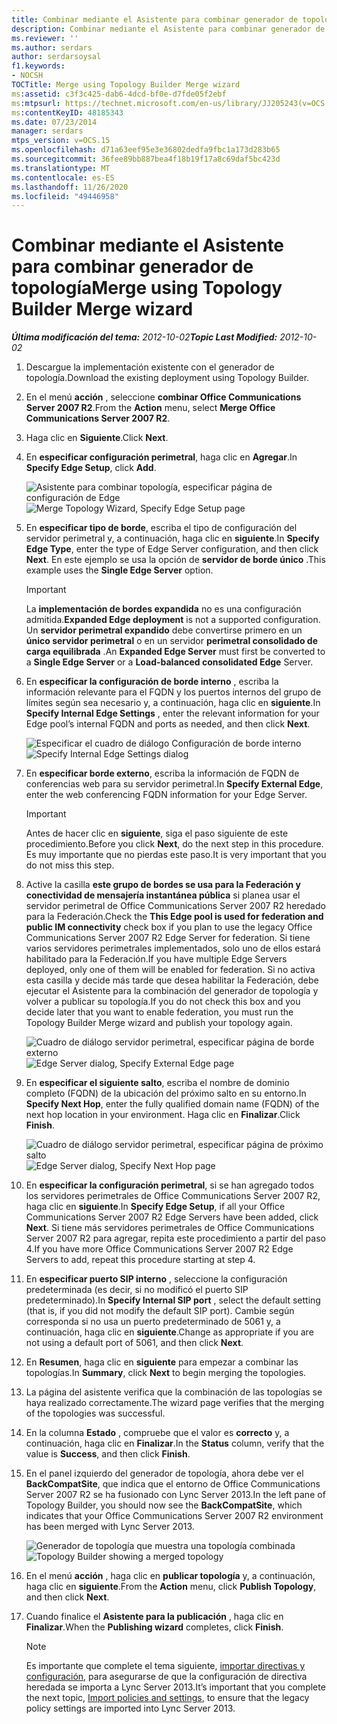 ```yaml
---
title: Combinar mediante el Asistente para combinar generador de topología
description: Combinar mediante el Asistente para combinar generador de topología.
ms.reviewer: ''
ms.author: serdars
author: serdarsoysal
f1.keywords:
- NOCSH
TOCTitle: Merge using Topology Builder Merge wizard
ms:assetid: c3f3c425-dab6-4dcd-bf0e-d7fde05f2ebf
ms:mtpsurl: https://technet.microsoft.com/en-us/library/JJ205243(v=OCS.15)
ms:contentKeyID: 48185343
ms.date: 07/23/2014
manager: serdars
mtps_version: v=OCS.15
ms.openlocfilehash: d71a63eef95e3e36802dedfa9fbc1a173d283b65
ms.sourcegitcommit: 36fee89bb887bea4f18b19f17a8c69daf5bc423d
ms.translationtype: MT
ms.contentlocale: es-ES
ms.lasthandoff: 11/26/2020
ms.locfileid: "49446958"
---
```

# <a name="merge-using-topology-builder-merge-wizard"></a><span data-ttu-id="a6185-103">Combinar mediante el Asistente para combinar generador de topología</span><span class="sxs-lookup"><span data-stu-id="a6185-103">Merge using Topology Builder Merge wizard</span></span>

<div data-xmlns="http://www.w3.org/1999/xhtml">

<div class="topic" data-xmlns="http://www.w3.org/1999/xhtml" data-msxsl="urn:schemas-microsoft-com:xslt" data-cs="https://msdn.microsoft.com/">

<div data-asp="https://msdn2.microsoft.com/asp">



</div>

<div id="mainSection">

<div id="mainBody"><span data-ttu-id="a6185-104">

<span> </span></span><span class="sxs-lookup"><span data-stu-id="a6185-104">

<span> </span></span></span>

<span data-ttu-id="a6185-105">_**Última modificación del tema:** 2012-10-02_</span><span class="sxs-lookup"><span data-stu-id="a6185-105">_**Topic Last Modified:** 2012-10-02_</span></span>

1.  <span data-ttu-id="a6185-106">Descargue la implementación existente con el generador de topología.</span><span class="sxs-lookup"><span data-stu-id="a6185-106">Download the existing deployment using Topology Builder.</span></span>

2.  <span data-ttu-id="a6185-107">En el menú **acción** , seleccione **combinar Office Communications Server 2007 R2**.</span><span class="sxs-lookup"><span data-stu-id="a6185-107">From the **Action** menu, select **Merge Office Communications Server 2007 R2**.</span></span>

3.  <span data-ttu-id="a6185-108">Haga clic en **Siguiente**.</span><span class="sxs-lookup"><span data-stu-id="a6185-108">Click **Next**.</span></span>

4.  <span data-ttu-id="a6185-109">En **especificar configuración perimetral**, haga clic en **Agregar**.</span><span class="sxs-lookup"><span data-stu-id="a6185-109">In **Specify Edge Setup**, click **Add**.</span></span>
    
    <span data-ttu-id="a6185-110">![Asistente para combinar topología, especificar página de configuración de Edge](images/JJ205243.cdca609d-d4d5-47d9-9ff8-8b1daa4106e1(OCS.15).jpg "Asistente para combinar topología, especificar página de configuración de Edge")</span><span class="sxs-lookup"><span data-stu-id="a6185-110">![Merge Topology Wizard, Specify Edge Setup page](images/JJ205243.cdca609d-d4d5-47d9-9ff8-8b1daa4106e1(OCS.15).jpg "Merge Topology Wizard, Specify Edge Setup page")</span></span>  

5.  <span data-ttu-id="a6185-111">En **especificar tipo de borde**, escriba el tipo de configuración del servidor perimetral y, a continuación, haga clic en **siguiente**.</span><span class="sxs-lookup"><span data-stu-id="a6185-111">In **Specify Edge Type**, enter the type of Edge Server configuration, and then click **Next**.</span></span> <span data-ttu-id="a6185-112">En este ejemplo se usa la opción de **servidor de borde único** .</span><span class="sxs-lookup"><span data-stu-id="a6185-112">This example uses the **Single Edge Server** option.</span></span>
    
    <div>
    

    > [!IMPORTANT]  
    > <span data-ttu-id="a6185-113">La <STRONG>implementación de bordes expandida</STRONG> no es una configuración admitida.</span><span class="sxs-lookup"><span data-stu-id="a6185-113"><STRONG>Expanded Edge deployment</STRONG> is not a supported configuration.</span></span> <span data-ttu-id="a6185-114">Un <STRONG>servidor perimetral expandido</STRONG> debe convertirse primero en un <STRONG>único servidor perimetral</STRONG> o en un servidor <STRONG>perimetral consolidado de carga equilibrada</STRONG> .</span><span class="sxs-lookup"><span data-stu-id="a6185-114">An <STRONG>Expanded Edge Server</STRONG> must first be converted to a <STRONG>Single Edge Server</STRONG> or a <STRONG>Load-balanced consolidated Edge</STRONG> Server.</span></span>

    
    </div>

6.  <span data-ttu-id="a6185-115">En **especificar la configuración de borde interno** , escriba la información relevante para el FQDN y los puertos internos del grupo de límites según sea necesario y, a continuación, haga clic en **siguiente**.</span><span class="sxs-lookup"><span data-stu-id="a6185-115">In **Specify Internal Edge Settings** , enter the relevant information for your Edge pool’s internal FQDN and ports as needed, and then click **Next**.</span></span>
    
    <span data-ttu-id="a6185-116">![Especificar el cuadro de diálogo Configuración de borde interno](images/JJ205243.dd664761-839c-4ac8-bd1a-5525589dfbb0(OCS.15).jpg "Especificar el cuadro de diálogo Configuración de borde interno")</span><span class="sxs-lookup"><span data-stu-id="a6185-116">![Specify Internal Edge Settings dialog](images/JJ205243.dd664761-839c-4ac8-bd1a-5525589dfbb0(OCS.15).jpg "Specify Internal Edge Settings dialog")</span></span>  

7.  <span data-ttu-id="a6185-117">En **especificar borde externo**, escriba la información de FQDN de conferencias web para su servidor perimetral.</span><span class="sxs-lookup"><span data-stu-id="a6185-117">In **Specify External Edge**, enter the web conferencing FQDN information for your Edge Server.</span></span>
    
    <div>
    

    > [!IMPORTANT]  
    > <span data-ttu-id="a6185-118">Antes de hacer clic en <STRONG>siguiente</STRONG>, siga el paso siguiente de este procedimiento.</span><span class="sxs-lookup"><span data-stu-id="a6185-118">Before you click <STRONG>Next</STRONG>, do the next step in this procedure.</span></span> <span data-ttu-id="a6185-119">Es muy importante que no pierdas este paso.</span><span class="sxs-lookup"><span data-stu-id="a6185-119">It is very important that you do not miss this step.</span></span>

    
    </div>

8.  <span data-ttu-id="a6185-120">Active la casilla **este grupo de bordes se usa para la Federación y conectividad de mensajería instantánea pública** si planea usar el servidor perimetral de Office Communications Server 2007 R2 heredado para la Federación.</span><span class="sxs-lookup"><span data-stu-id="a6185-120">Check the **This Edge pool is used for federation and public IM connectivity** check box if you plan to use the legacy Office Communications Server 2007 R2 Edge Server for federation.</span></span> <span data-ttu-id="a6185-121">Si tiene varios servidores perimetrales implementados, solo uno de ellos estará habilitado para la Federación.</span><span class="sxs-lookup"><span data-stu-id="a6185-121">If you have multiple Edge Servers deployed, only one of them will be enabled for federation.</span></span> <span data-ttu-id="a6185-122">Si no activa esta casilla y decide más tarde que desea habilitar la Federación, debe ejecutar el Asistente para la combinación del generador de topología y volver a publicar su topología.</span><span class="sxs-lookup"><span data-stu-id="a6185-122">If you do not check this box and you decide later that you want to enable federation, you must run the Topology Builder Merge wizard and publish your topology again.</span></span>
    
    <span data-ttu-id="a6185-123">![Cuadro de diálogo servidor perimetral, especificar página de borde externo](images/JJ205243.32e97ce5-92f0-477e-8125-5d2ece237b13(OCS.15).jpg "Cuadro de diálogo servidor perimetral, especificar página de borde externo")</span><span class="sxs-lookup"><span data-stu-id="a6185-123">![Edge Server dialog, Specify External Edge page](images/JJ205243.32e97ce5-92f0-477e-8125-5d2ece237b13(OCS.15).jpg "Edge Server dialog, Specify External Edge page")</span></span>  

9.  <span data-ttu-id="a6185-124">En **especificar el siguiente salto**, escriba el nombre de dominio completo (FQDN) de la ubicación del próximo salto en su entorno.</span><span class="sxs-lookup"><span data-stu-id="a6185-124">In **Specify Next Hop**, enter the fully qualified domain name (FQDN) of the next hop location in your environment.</span></span> <span data-ttu-id="a6185-125">Haga clic en **Finalizar**.</span><span class="sxs-lookup"><span data-stu-id="a6185-125">Click **Finish**.</span></span>
    
    <span data-ttu-id="a6185-126">![Cuadro de diálogo servidor perimetral, especificar página de próximo salto](images/JJ205243.e734ee0d-f91c-4f3f-8ae6-248ecabcf678(OCS.15).jpg "Cuadro de diálogo servidor perimetral, especificar página de próximo salto")</span><span class="sxs-lookup"><span data-stu-id="a6185-126">![Edge Server dialog, Specify Next Hop page](images/JJ205243.e734ee0d-f91c-4f3f-8ae6-248ecabcf678(OCS.15).jpg "Edge Server dialog, Specify Next Hop page")</span></span>  

10. <span data-ttu-id="a6185-127">En **especificar la configuración perimetral**, si se han agregado todos los servidores perimetrales de Office Communications Server 2007 R2, haga clic en **siguiente**.</span><span class="sxs-lookup"><span data-stu-id="a6185-127">In **Specify Edge Setup**, if all your Office Communications Server 2007 R2 Edge Servers have been added, click **Next**.</span></span> <span data-ttu-id="a6185-128">Si tiene más servidores perimetrales de Office Communications Server 2007 R2 para agregar, repita este procedimiento a partir del paso 4.</span><span class="sxs-lookup"><span data-stu-id="a6185-128">If you have more Office Communications Server 2007 R2 Edge Servers to add, repeat this procedure starting at step 4.</span></span>

11. <span data-ttu-id="a6185-129">En **especificar puerto SIP interno** , seleccione la configuración predeterminada (es decir, si no modificó el puerto SIP predeterminado).</span><span class="sxs-lookup"><span data-stu-id="a6185-129">In **Specify Internal SIP port** , select the default setting (that is, if you did not modify the default SIP port).</span></span> <span data-ttu-id="a6185-130">Cambie según corresponda si no usa un puerto predeterminado de 5061 y, a continuación, haga clic en **siguiente**.</span><span class="sxs-lookup"><span data-stu-id="a6185-130">Change as appropriate if you are not using a default port of 5061, and then click **Next**.</span></span>

12. <span data-ttu-id="a6185-131">En **Resumen**, haga clic en **siguiente** para empezar a combinar las topologías.</span><span class="sxs-lookup"><span data-stu-id="a6185-131">In **Summary**, click **Next** to begin merging the topologies.</span></span>

13. <span data-ttu-id="a6185-132">La página del asistente verifica que la combinación de las topologías se haya realizado correctamente.</span><span class="sxs-lookup"><span data-stu-id="a6185-132">The wizard page verifies that the merging of the topologies was successful.</span></span>

14. <span data-ttu-id="a6185-133">En la columna **Estado** , compruebe que el valor es **correcto** y, a continuación, haga clic en **Finalizar**.</span><span class="sxs-lookup"><span data-stu-id="a6185-133">In the **Status** column, verify that the value is **Success**, and then click **Finish**.</span></span>

15. <span data-ttu-id="a6185-134">En el panel izquierdo del generador de topología, ahora debe ver el **BackCompatSite**, que indica que el entorno de Office Communications Server 2007 R2 se ha fusionado con Lync Server 2013.</span><span class="sxs-lookup"><span data-stu-id="a6185-134">In the left pane of Topology Builder, you should now see the **BackCompatSite**, which indicates that your Office Communications Server 2007 R2 environment has been merged with Lync Server 2013.</span></span>
    
    <span data-ttu-id="a6185-135">![Generador de topología que muestra una topología combinada](images/JJ205243.62751c76-f018-4c6d-bb48-c61ef8974d31(OCS.15).jpg "Generador de topología que muestra una topología combinada")</span><span class="sxs-lookup"><span data-stu-id="a6185-135">![Topology Builder showing a merged topology](images/JJ205243.62751c76-f018-4c6d-bb48-c61ef8974d31(OCS.15).jpg "Topology Builder showing a merged topology")</span></span>  

16. <span data-ttu-id="a6185-136">En el menú **acción** , haga clic en **publicar topología** y, a continuación, haga clic en **siguiente**.</span><span class="sxs-lookup"><span data-stu-id="a6185-136">From the **Action** menu, click **Publish Topology**, and then click **Next**.</span></span>

17. <span data-ttu-id="a6185-137">Cuando finalice el **Asistente para la publicación** , haga clic en **Finalizar**.</span><span class="sxs-lookup"><span data-stu-id="a6185-137">When the **Publishing wizard** completes, click **Finish**.</span></span>
    
    <div>
    

    > [!NOTE]  
    > <span data-ttu-id="a6185-138">Es importante que complete el tema siguiente, <A href="import-policies-and-settings.md">importar directivas y configuración</A>, para asegurarse de que la configuración de directiva heredada se importa a Lync Server 2013.</span><span class="sxs-lookup"><span data-stu-id="a6185-138">It’s important that you complete the next topic, <A href="import-policies-and-settings.md">Import policies and settings</A>, to ensure that the legacy policy settings are imported into Lync Server 2013.</span></span>

    
    <span data-ttu-id="a6185-139"></div>

</div>

<span> </span>

</div>

</div>

</span><span class="sxs-lookup"><span data-stu-id="a6185-139"></div>

</div>

<span> </span>

</div>

</div>

</span></span></div>

